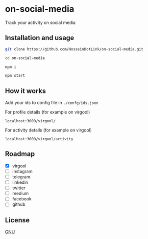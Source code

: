 # on-social-media

Track your activity on social media


## Installation and usage


```bash
git clone https://github.com/HosseinDotLink/on-social-media.git

cd on-social-media

npm i

npm start
```

## How it works
Add your ids to config file in ```./confg/ids.json```

For profile details (for example on virgool)
```http
localhost:3000/virgool/
```
For activity details (for example on virgool)
```http
localhost:3000/virgool/activity
```

## Roadmap
- [x] virgool
- [ ] instagram
- [ ] telegram
- [ ] linkedin
- [ ] twitter
- [ ] medium
- [ ] facebook
- [ ] github

## License
[GNU](https://github.com/HosseinDotLink/on-social-media/blob/main/LICENSE)
